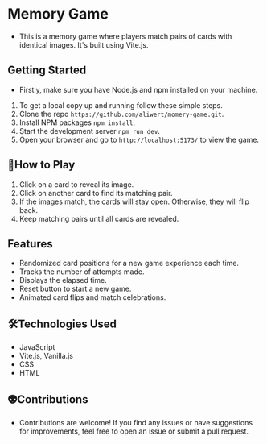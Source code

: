 # Memory Game
- This is a memory game where players match pairs of cards with identical images. It's built using Vite.js.

## Getting Started
- Firstly, make sure you have Node.js and npm installed on your machine.
1. To get a local copy up and running follow these simple steps.
2. Clone the repo `https://github.com/aliwert/momery-game.git`.
3. Install NPM packages `npm install`.
4. Start the development server `npm run dev`.
5. Open your browser and go to `http://localhost:5173/` to view the game.

## 👻How to Play
1. Click on a card to reveal its image.
2. Click on another card to find its matching pair.
3. If the images match, the cards will stay open. Otherwise, they will flip back.
4. Keep matching pairs until all cards are revealed.

## Features
- Randomized card positions for a new game experience each time.
- Tracks the number of attempts made.
- Displays the elapsed time.
- Reset button to start a new game.
- Animated card flips and match celebrations.
## 🛠️Technologies Used
- JavaScript
- Vite.js, Vanilla.js
- CSS
- HTML
## 👽Contributions
- Contributions are welcome! If you find any issues or have suggestions for improvements, feel free to open an issue or submit a pull request.